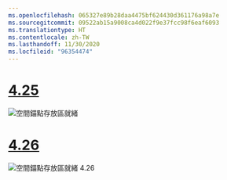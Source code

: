 ```yaml
---
ms.openlocfilehash: 065327e89b28daa4475bf624430d361176a98a7e
ms.sourcegitcommit: 09522ab15a9008ca4d022f9e37fcc98f6eaf6093
ms.translationtype: HT
ms.contentlocale: zh-TW
ms.lasthandoff: 11/30/2020
ms.locfileid: "96354474"
---
```

# <a name="425"></a>[4.25](#tab/425)

![空間錨點存放區就緒](../images/unreal-spatialanchors-store-ready.PNG)

# <a name="426"></a>[4.26](#tab/426)

![空間錨點存放區就緒 4.26](../images/local-spatial-anchors-img-01.png)